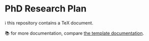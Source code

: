 
# PhD Research Plan

ℹ️ this repository contains a TeX document.

📚 for more documentation, compare [the template documentation](https://github.com/kourgeorge/arxiv-style).
